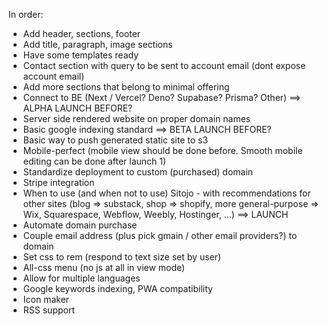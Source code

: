 In order:
- Add header, sections, footer
- Add title, paragraph, image sections
- Have some templates ready
- Contact section with query to be sent to account email (dont expose account email)
- Add more sections that belong to minimal offering
- Connect to BE (Next / Vercel? Deno? Supabase? Prisma? Other)
==> ALPHA LAUNCH BEFORE?
- Server side rendered website on proper domain names
- Basic google indexing standard
==> BETA LAUNCH BEFORE?
- Basic way to push generated static site to s3
- Mobile-perfect (mobile view should be done before. Smooth mobile editing can be done after launch 1)
- Standardize deployment to custom (purchased) domain
- Stripe integration
- When to use (and when not to use) Sitojo - with recommendations for other sites (blog => substack, shop => shopify, more general-purpose => Wix, Squarespace, Webflow, Weebly, Hostinger, ...)
==> LAUNCH
- Automate domain purchase
- Couple email address (plus pick gmain / other email providers?) to domain
- Set css to rem (respond to text size set by user)
- All-css menu (no js at all in view mode)
- Allow for multiple languages
- Google keywords indexing, PWA compatibility
- Icon maker
- RSS support